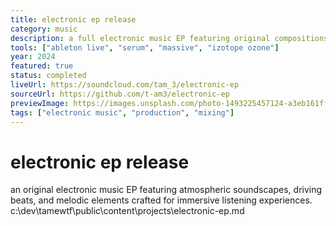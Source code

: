 ```yaml
---
title: electronic ep release
category: music
description: a full electronic music EP featuring original compositions, mixing, and mastering for digital distribution platforms.
tools: ["ableton live", "serum", "massive", "izotope ozone"]
year: 2024
featured: true
status: completed
liveUrl: https://soundcloud.com/tam_3/electronic-ep
sourceUrl: https://github.com/t-am3/electronic-ep
previewImage: https://images.unsplash.com/photo-1493225457124-a3eb161ffa5f?w=800&h=600&fit=crop&crop=center
tags: ["electronic music", "production", "mixing"]
---
```


# electronic ep release

an original electronic music EP featuring atmospheric soundscapes, driving beats, and melodic elements crafted for immersive listening experiences.</content>
<parameter name="filePath">c:\dev\tamewtf\public\content\projects\electronic-ep.md